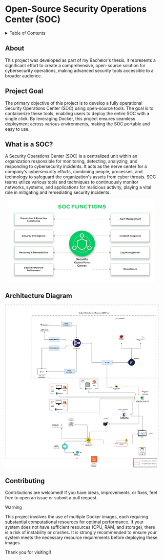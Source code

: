 # Open-Source Security Operations Center (SOC)

<details>>
<summary>Table of Contents</summary>

1. [About](#about)
2. [Project Goal](#project-goal)
3. [What is a SOC?](#what-is-a-soc)
4. [Contributing](#contributing)
5. [Architecture Diagram](#architecture-diagram)

</details>

## About

This project was developed as part of my Bachelor's thesis. It represents a significant effort to create a comprehensive, open-source solution for cybersecurity operations, making advanced security tools accessible to a broader audience.

## Project Goal

The primary objective of this project is to develop a fully operational Security Operations Center (SOC) using open-source tools. The goal is to containerize these tools, enabling users to deploy the entire SOC with a single click. By leveraging Docker, this project ensures seamless deployment across various environments, making the SOC portable and easy to use.

## What is a SOC?

A Security Operations Center (SOC) is a centralized unit within an organization responsible for monitoring, detecting, analyzing, and responding to cybersecurity incidents. It acts as the nerve center for a company's cybersecurity efforts, combining people, processes, and technology to safeguard the organization's assets from cyber threats. SOC teams utilize various tools and techniques to continuously monitor networks, systems, and applications for malicious activity, playing a vital role in mitigating and remediating security incidents.

<p align="center">
  <img src="./soc-principals.png" alt="SOC Overview" />
</p>

## Architecture Diagram

<p align="center">
  <img src="./soc_architecture_diagram.png" alt="SOC Architecture Diagram" />
</p>

## Contributing

Contributions are welcomed! If you have ideas, improvements, or fixes, feel free to open an issue or submit a pull request.

> [!Warning]
>
> This project involves the use of multiple Docker images, each requiring substantial computational resources for optimal performance. If your system does not have sufficient resources (CPU, RAM, and storage), there is a risk of instability or crashes. It is strongly recommended to ensure your system meets the necessary resource requirements before deploying these images.

Thank you for visiting!!

